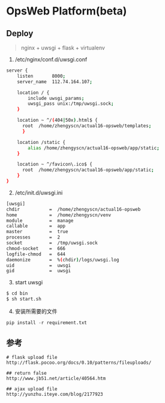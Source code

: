 # OpsWeb Platform(beta)

## Deploy
> nginx + uwsgi + flask + virtualenv

1. /etc/nginx/conf.d/uwsgi.conf

```bash
server {
    listen       8000;
    server_name  112.74.164.107;

    location / {
        include uwsgi_params;
        uwsgi_pass unix:/tmp/uwsgi.sock;
    }

    location ~ ^/(404|50x).html$ {
      root  /home/zhengyscn/actual16-opsweb/templates;
      }

    location /static {
        alias /home/zhengyscn/actual16-opsweb/app/static;
    }

    location ~ ^/favicon\.ico$ {
      root  /home/zhengyscn/actual16-opsweb/app/static;
    }
}
```

2. /etc/init.d/uwsgi.ini

```bash
[uwsgi]
chdir           =  /home/zhengyscn/actual16-opsweb 
home            =  /home/zhengyscn/venv
module          =  manage
callable        =  app 
master          =  true
processes       =  2
socket          =  /tmp/uwsgi.sock
chmod-socket    =  666
logfile-chmod   =  644
daemonize       =  %(chdir)/logs/uwsgi.log
uid             =  uwsgi
gid             =  uwsgi
```

3. start uwsgi

```bash
$ cd bin
$ sh start.sh
```

4. 安装所需要的文件

```python
pip install -r requirement.txt
```

## 参考
```
# flask upload file
http://flask.pocoo.org/docs/0.10/patterns/fileuploads/

## return false
http://www.jb51.net/article/40564.htm

## ajax upload file
http://yunzhu.iteye.com/blog/2177923
```
